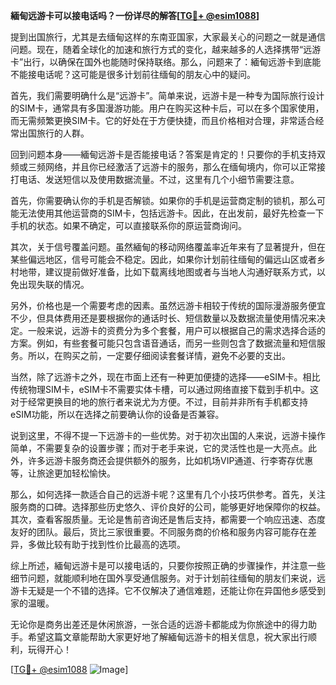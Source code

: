 **緬甸远游卡可以接电话吗？一份详尽的解答[[TG💪+ @esim1088](https://t.me/s/esim1088)]**

提到出国旅行，尤其是去缅甸这样的东南亚国家，大家最关心的问题之一就是通信问题。现在，随着全球化的加速和旅行方式的变化，越来越多的人选择携带“远游卡”出行，以确保在国外也能随时保持联络。那么，问题来了：緬甸远游卡到底能不能接电话呢？这可能是很多计划前往缅甸的朋友心中的疑问。

首先，我们需要明确什么是“远游卡”。简单来说，远游卡是一种专为国际旅行设计的SIM卡，通常具有多国漫游功能。用户在购买这种卡后，可以在多个国家使用，而无需频繁更换SIM卡。它的好处在于方便快捷，而且价格相对合理，非常适合经常出国旅行的人群。

回到问题本身——緬甸远游卡是否能接电话？答案是肯定的！只要你的手机支持双频或三频网络，并且你已经激活了远游卡的服务，那么在缅甸境内，你可以正常接打电话、发送短信以及使用数据流量。不过，这里有几个小细节需要注意。

首先，你需要确认你的手机是否解锁。如果你的手机是运营商定制的锁机，那么可能无法使用其他运营商的SIM卡，包括远游卡。因此，在出发前，最好先检查一下手机的状态。如果不确定，可以直接联系你的原运营商询问。

其次，关于信号覆盖问题。虽然緬甸的移动网络覆盖率近年来有了显著提升，但在某些偏远地区，信号可能会不稳定。因此，如果你计划前往缅甸的偏远山区或者乡村地带，建议提前做好准备，比如下载离线地图或者与当地人沟通好联系方式，以免出现失联的情况。

另外，价格也是一个需要考虑的因素。虽然远游卡相较于传统的国际漫游服务便宜不少，但具体费用还是要根据你的通话时长、短信数量以及数据流量使用情况来决定。一般来说，远游卡的资费分为多个套餐，用户可以根据自己的需求选择合适的方案。例如，有些套餐可能只包含语音通话，而另一些则包含了数据流量和短信服务。所以，在购买之前，一定要仔细阅读套餐详情，避免不必要的支出。

当然，除了远游卡之外，现在市面上还有一种更加便捷的选择——eSIM卡。相比传统物理SIM卡，eSIM卡不需要实体卡槽，可以通过网络直接下载到手机中。这对于经常更换目的地的旅行者来说尤为方便。不过，目前并非所有手机都支持eSIM功能，所以在选择之前要确认你的设备是否兼容。

说到这里，不得不提一下远游卡的一些优势。对于初次出国的人来说，远游卡操作简单，不需要复杂的设置步骤；而对于老手来说，它的灵活性也是一大亮点。此外，许多远游卡服务商还会提供额外的服务，比如机场VIP通道、行李寄存优惠等，让旅途更加轻松愉快。

那么，如何选择一款适合自己的远游卡呢？这里有几个小技巧供参考。首先，关注服务商的口碑。选择那些历史悠久、评价良好的公司，能够更好地保障你的权益。其次，查看客服质量。无论是售前咨询还是售后支持，都需要一个响应迅速、态度友好的团队。最后，货比三家很重要。不同服务商的价格和服务内容可能存在差异，多做比较有助于找到性价比最高的选项。

综上所述，緬甸远游卡是可以接电话的，只要你按照正确的步骤操作，并注意一些细节问题，就能顺利地在国外享受通信服务。对于计划前往缅甸的朋友们来说，远游卡无疑是一个不错的选择。它不仅解决了通信难题，还能让你在异国他乡感受到家的温暖。

无论你是商务出差还是休闲旅游，一张合适的远游卡都能成为你旅途中的得力助手。希望这篇文章能帮助大家更好地了解緬甸远游卡的相关信息，祝大家出行顺利，玩得开心！

[[TG💪+ @esim1088](https://t.me/s/esim1088) ![Image](https://i.postimg.cc/4NQfJmqS/Snipaste-2025-05-13-00-14-12.png)]